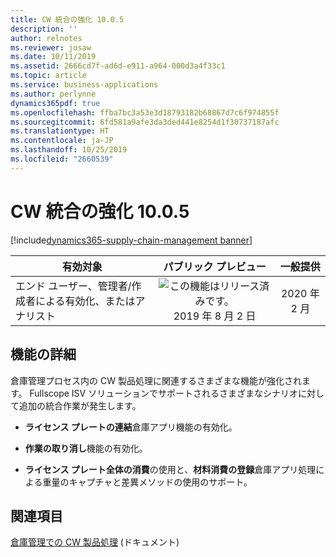 ```yaml
---
title: CW 統合の強化 10.0.5
description: ''
author: relnotes
ms.reviewer: josaw
ms.date: 10/11/2019
ms.assetid: 2666cd7f-ad6d-e911-a964-000d3a4f33c1
ms.topic: article
ms.service: business-applications
ms.author: perlynne
dynamics365pdf: true
ms.openlocfilehash: ffba7bc3a53e3d18793182b68867d7c6f974855f
ms.sourcegitcommit: 6fd581a9afe3da3ded441e8254d1f30737187afc
ms.translationtype: HT
ms.contentlocale: ja-JP
ms.lasthandoff: 10/25/2019
ms.locfileid: "2660539"
---
```

# <a name="further-catch-weight-integration-1005"></a>CW 統合の強化 10.0.5
[!include[dynamics365-supply-chain-management banner](../includes/dynamics365-supply-chain-management.md)]

| 有効対象    |  パブリック プレビュー | 一般提供 | 
| ---------- | :----------: |:----------: |
|エンド ユーザー、管理者/作成者による有効化、またはアナリスト|![この機能はリリース済みです。](/dynamics365-release-plan/media/green-checkmark.png "この機能はリリース済みです。") 2019 年 8 月 2 日| 2020 年 2 月|






## <a name="feature-details"></a>機能の詳細
<!--feature detail start -->
倉庫管理プロセス内の CW 製品処理に関連するさまざまな機能が強化されます。 Fullscope ISV ソリューションでサポートされるさまざまなシナリオに対して追加の統合作業が発生します。

- **ライセンス プレートの連結**倉庫アプリ機能の有効化。

- **作業の取り消し**機能の有効化。

- **ライセンス プレート全体の消費**の使用と、**材料消費の登録**倉庫アプリ処理による重量のキャプチャと差異メソッドの使用のサポート。

<!--feature detail end -->










## <a name="see-also"></a>関連項目

[倉庫管理での CW 製品処理](https://docs.microsoft.com/dynamics365/unified-operations/supply-chain/warehousing/catch-weight-processing) (ドキュメント)
